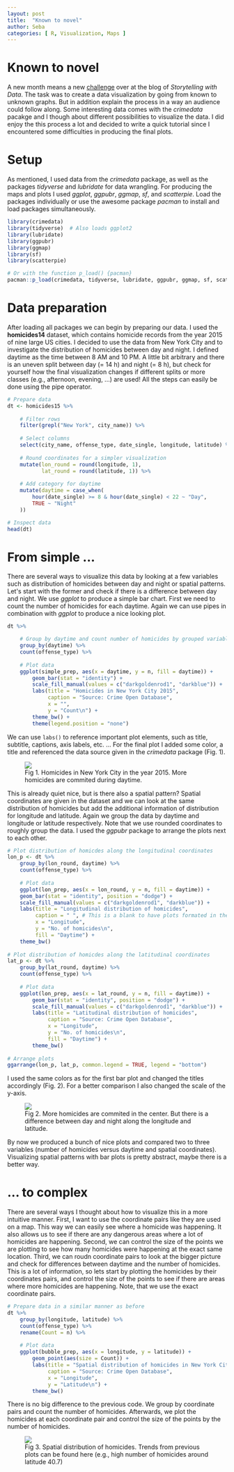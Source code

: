 ```yaml
---
layout: post
title:  "Known to novel"
author: Seba
categories: [ R, Visualization, Maps ]
---
```


# Known to novel

A new month means a new [challenge](https://community.storytellingwithdata.com/challenges/sep-2022-known-to-novel) over at the blog of *Storytelling with Data*.
The task was to create a data visualization by going from known to unknown graphs. But in addition explain the process in a way an audience could follow along.
Some interesting data comes with the *crimedata* pacakge and I though about different possibilities to visualize the data. I did enjoy the this process a lot
and decided to write a quick tutorial since I encountered some difficulties in producing the final plots. 

# Setup

As mentioned, I used data from the *crimedata* package, as well as the packages *tidyverse* and *lubridate* for data wrangling. For producing the maps and plots
I used *ggplot*, *ggpubr*, *ggmap*, *sf*, and *scatterpie*. Load the packages individually or use the awesome package *pacman* to install and load packages simultaneously.

```r
library(crimedata)
library(tidyverse)  # Also loads ggplot2
library(lubridate)
library(ggpubr)
library(ggmap)
library(sf)
library(scatterpie)

# Or with the function p_load() {pacman}
pacman::p_load(crimedata, tidyverse, lubridate, ggpubr, ggmap, sf, scatterplot)
```

# Data preparation

After loading all packages we can begin by preparing our data. I used the **homicides14** dataset, which contains homicide records from the year 2015 of nine
large US cities. I decided to use the data from New York City and to investigate the distribution of homicides between day and night. I defined daytime
as the time between 8 AM and 10 PM. A little bit arbitrary and there is an uneven split between day (= 14 h) and night (= 8 h), but check for yourself how
the final visualization changes if different splits or more classes (e.g., afternoon, evening, ...) are used! All the steps can easily be done using the
pipe operator.

```r
# Prepare data
dt <- homicides15 %>%
    
    # Filter rows
    filter(grepl("New York", city_name)) %>%
    
    # Select columns
    select(city_name, offense_type, date_single, longitude, latitude) %>%
    
    # Round coordinates for a simpler visualization
    mutate(lon_round = round(longitude, 1),
           lat_round = round(latitude, 1)) %>%
    
    # Add category for daytime
    mutate(daytime = case_when(
        hour(date_single) >= 8 & hour(date_single) < 22 ~ "Day",
        TRUE ~ "Night"
    ))

# Inspect data
head(dt)
```

# From simple ...

There are several ways to visualize this data by looking at a few variables such as distribution of homicides between day and night or spatial patterns. Let's start with the former and check if there is a difference between day and night. We use *ggplot* to produce a simple bar chart. First we need to count 
the number of homicides for each daytime. Again we can use pipes in combination with *ggplot* to produce a nice looking plot.

```r
dt %>%

    # Group by daytime and count number of homicides by grouped variable
    group_by(daytime) %>%
    count(offense_type) %>%
    
    # Plot data
    ggplot(simple_prep, aes(x = daytime, y = n, fill = daytime)) +
        geom_bar(stat = "identity") +
        scale_fill_manual(values = c("darkgoldenrod1", "darkblue")) +
        labs(title = "Homicides in New York City 2015",
             caption = "Source: Crime Open Database",
             x = "",
             y = "Count\n") +
        theme_bw() +
        theme(legend.position = "none")
```

We can use `labs()` to reference important plot elements, such as title, subtitle, captions, axis labels, etc. ... For the final plot I added some color, a title and referenced the data source given in the *crimedata* package (Fig. 1). 

<figure>
<img src="images/220903-SWD/simple_plot.svg">
<figcaption>Fig 1. Homicides in New York City in the year 2015. More homicides are commited during daytime.</figcaption>
</figure>

This is already quiet nice, but is there also a spatial pattern? Spatial coordinates are given in the dataset and we can look at the same distribution of homicides but add the additional information of distribution for longitude and latitude. Again we group the data by daytime and longitude or latitude respectively. Note that we use rounded coordinates to roughly group the data. I used the *ggpubr* package to arrange the plots next to each other.

```r
# Plot distribution of homicdes along the longitudinal coordinates
lon_p <- dt %>%
    group_by(lon_round, daytime) %>%
    count(offense_type) %>%
    
    # Plot data
    ggplot(lon_prep, aes(x = lon_round, y = n, fill = daytime)) +
    geom_bar(stat = "identity", position = "dodge") +
    scale_fill_manual(values = c("darkgoldenrod1", "darkblue")) +
    labs(title = "Longitudinal distribution of homicides",
         caption = " ", # This is a blank to have plots formated in the same manner
         x = "Longitude",
         y = "No. of homicides\n",
         fill = "Daytime") +
    theme_bw()
    
# Plot distribution of homicdes along the latitudinal coordinates
lat_p <- dt %>%
    group_by(lat_round, daytime) %>%
    count(offense_type) %>%
    
    # Plot data
    ggplot(lon_prep, aes(x = lat_round, y = n, fill = daytime)) +
        geom_bar(stat = "identity", position = "dodge") +
        scale_fill_manual(values = c("darkgoldenrod1", "darkblue")) +
        labs(title = "Latitudinal distribution of homicides",
             caption = "Source: Crime Open Database",
             x = "Longitude",
             y = "No. of homicides\n",
             fill = "Daytime") +
        theme_bw()
    
# Arrange plots
ggarrange(lon_p, lat_p, common.legend = TRUE, legend = "bottom")
```

I used the same colors as for the first bar plot and changed the titles accordingly (Fig. 2). For a better comparison I also changed the scale of the y-axis.

<figure>
<img src="images/220903-SWD/arr_plot.svg">
<figcaption>Fig 2. More homicides are commited in the center. But there is a difference between day and night along the longitude and latitude.</figcaption>
</figure>

By now we produced a bunch of nice plots and compared two to three variables (number of homicides versus daytime and spatial coordinates). Visualizing spatial patterns with bar plots is pretty abstract, maybe there is a better way.

# ... to complex

There are several ways I thought about how to visualize this in a more intuitive manner. First, I want to use the coordinate pairs like they are used on a map. This way we can easily see where a homicide was happening. It also allows us to see if there are any dangerous areas where a lot of homicides are
happening. Second, we can control the size of the points we are plotting to see how many homicides were happening at the exact same location. Third, we can roudn coordinate pairs to look at the bigger picture and check for differences between daytime and the number of homicides. This is a lot of information, so lets start by plotting the homicides by their coordinates pairs, and control the size of the points to see if there are areas where more homicides are happening. Note, that we use the exact coordinate pairs.

```r
# Prepare data in a similar manner as before
dt %>%
    group_by(longitude, latitude) %>%
    count(offense_type) %>%
    rename(Count = n) %>%
    
    # Plot data
    ggplot(bubble_prep, aes(x = longitude, y = latitude)) +
        geom_point(aes(size = Count)) +
        labs(title = "Spatial distribution of homicides in New York City 2015",
             caption = "Source: Crime Open Database",
             x = "Longitude",
             y = "Latitude\n") +
        theme_bw() 
```

There is no big difference to the previous code. We group by coordinate pairs and count the number of homicides. Afterwards, we plot the homicides at each coordinate pair and control the size of the points by the number of homicides. 

<figure>
<img src="/220903-SWD/bubble_plot.svg">
<figcaption>Fig 3. Spatial distribution of homicides. Trends from previous plots can be found here (e.g., high number of homicides around latitude 40.7)  </figcaption>
</figure>
